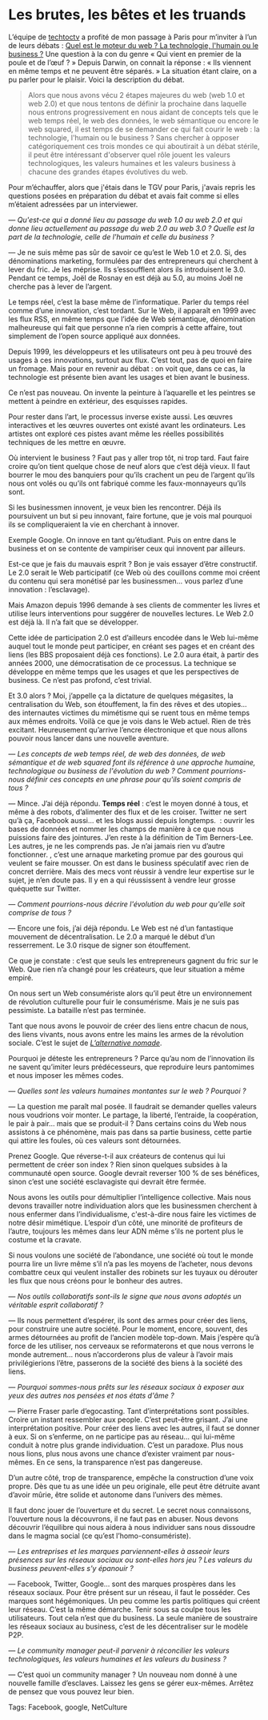 # Les brutes, les bêtes et les truands

L’équipe de [techtoctv](http://techtoc.tv) a profité de mon passage à Paris pour m’inviter à l’un de leurs débats : [Quel est le moteur du web ? La technologie, l'humain ou le business ?](http://techtoc.tv/event/490/internet-usage/e-reputation/quel-est-le-moteur-du-web--la-technologie--l-humain-ou-le-business--1-2) Une question à la con du genre « Qui vient en premier de la poule et de l’œuf ? » Depuis Darwin, on connait la réponse : « Ils viennent en même temps et ne peuvent être séparés. » La situation étant claire, on a pu parler pour le plaisir. Voici la description du débat.

> Alors que nous avons vécu 2 étapes majeures du web (web 1.0 et web 2.0) et que nous tentons de définir la prochaine dans laquelle nous entrons progressivement en nous aidant de concepts tels que le web temps réel, le web des données, le web sémantique ou encore le web squared, il est temps de se demander ce qui fait courir le web : la technologie, l'humain ou le business ? Sans chercher à opposer catégoriquement ces trois mondes ce qui aboutirait à un débat stérile, il peut être intéressant d'observer quel rôle jouent les valeurs technologiques, les valeurs humaines et les valeurs business à chacune des grandes étapes évolutives du web.

Pour m’échauffer, alors que j'étais dans le TGV pour Paris, j'avais repris les questions posées en préparation du débat et avais fait comme si elles m’étaient adressées par un interviewer.

— *Qu'est-ce qui a donné lieu au passage du web 1.0 au web 2.0 et qui donne lieu actuellement au passage du web 2.0 au web 3.0 ? Quelle est la part de la technologie, celle de l'humain et celle du business ?*

— Je ne suis même pas sûr de savoir ce qu’est le Web 1.0 et 2.0. Si, des dénominations marketing, formulées par des entrepreneurs qui cherchent à lever du fric. Je les méprise. Ils s’essoufflent alors ils introduisent le 3.0. Pendant ce temps, Joël de Rosnay en est déjà au 5.0, au moins Joël ne cherche pas à lever de l’argent.

Le temps réel, c’est la base même de l’informatique. Parler du temps réel comme d’une innovation, c’est tordant. Sur le Web, il apparaît en 1999 avec les flux RSS, en même temps que l’idée de Web sémantique, dénomination malheureuse qui fait que personne n’a rien compris à cette affaire, tout simplement de l’open source appliqué aux données.

Depuis 1999, les développeurs et les utilisateurs ont peu à peu trouvé des usages à ces innovations, surtout aux flux. C’est tout, pas de quoi en faire un fromage. Mais pour en revenir au débat : on voit que, dans ce cas, la technologie est présente bien avant les usages et bien avant le business.

Ce n’est pas nouveau. On invente la peinture à l’aquarelle et les peintres se mettent à peindre en extérieur, des esquisses rapides.

Pour rester dans l’art, le processus inverse existe aussi. Les œuvres interactives et les œuvres ouvertes ont existé avant les ordinateurs. Les artistes ont exploré ces pistes avant même les réelles possibilités techniques de les mettre en œuvre.

Où intervient le business ? Faut pas y aller trop tôt, ni trop tard. Faut faire croire qu’on tient quelque chose de neuf alors que c’est déjà vieux. Il faut bourrer le mou des banquiers pour qu’ils crachent un peu de l’argent qu’ils nous ont volés ou qu’ils ont fabriqué comme les faux-monnayeurs qu’ils sont.

Si les businessmen innovent, je veux bien les rencontrer. Déjà ils poursuivent un but si peu innovant, faire fortune, que je vois mal pourquoi ils se compliqueraient la vie en cherchant à innover.

Exemple Google. On innove en tant qu’étudiant. Puis on entre dans le business et on se contente de vampiriser ceux qui innovent par ailleurs.

Est-ce que je fais du mauvais esprit ? Bon je vais essayer d’être constructif. Le 2.0 serait le Web participatif (ce Web où des couillons comme moi créent du contenu qui sera monétisé par les businessmen… vous parlez d’une innovation : l’esclavage).

Mais Amazon depuis 1996 demande à ses clients de commenter les livres et utilise leurs interventions pour suggérer de nouvelles lectures. Le Web 2.0 est déjà là. Il n’a fait que se développer.

Cette idée de participation 2.0 est d’ailleurs encodée dans le Web lui-même auquel tout le monde peut participer, en créant ses pages et en créant des liens (les BBS proposaient déjà ces fonctions). Le 2.0 aura était, à partir des années 2000, une démocratisation de ce processus. La technique se développe en même temps que les usages et que les perspectives de business. Ce n’est pas profond, c’est trivial.

Et 3.0 alors ? Moi, j’appelle ça la dictature de quelques mégasites, la centralisation du Web, son étouffement, la fin des rêves et des utopies… des internautes victimes du mimétisme qui se ruent tous en même temps aux mêmes endroits. Voilà ce que je vois dans le Web actuel. Rien de très excitant. Heureusement qu’arrive l’encre électronique et que nous allons pouvoir nous lancer dans une nouvelle aventure.

— *Les concepts de web temps réel, de web des données, de web sémantique et de web squared font ils référence à une approche humaine, technologique ou business de l'évolution du web ? Comment pourrions-nous définir ces concepts en une phrase pour qu'ils soient compris de tous ?*

— Mince. J’ai déjà répondu. **Temps réel** : c’est le moyen donné à tous, et même à des robots, d’alimenter des flux et de les croiser. Twitter ne sert qu’à ça, Facebook aussi… et les blogs aussi depuis longtemps.
 : ouvrir les bases de données et nommer les champs de manière à ce que nous puissions faire des jointures. J’en reste à la définition de Tim Berners-Lee. Les autres, je ne les comprends pas. Je n’ai jamais rien vu d’autre fonctionner.
, c’est une arnaque marketing promue par des gourous qui veulent se faire mousser. On est dans le business spéculatif avec rien de concret derrière. Mais des mecs vont réussir à vendre leur expertise sur le sujet, je n’en doute pas. Il y en a qui réussissent à vendre leur grosse quéquette sur Twitter.

— *Comment pourrions-nous décrire l'évolution du web pour qu'elle soit comprise de tous ?*

— Encore une fois, j’ai déjà répondu. Le Web est né d’un fantastique mouvement de décentralisation. Le 2.0 a marqué le début d’un resserrement. Le 3.0 risque de signer son étouffement.

Ce que je constate : c’est que seuls les entrepreneurs gagnent du fric sur le Web. Que rien n’a changé pour les créateurs, que leur situation a même empiré.

On nous sert un Web consumériste alors qu’il peut être un environnement de révolution culturelle pour fuir le consumérisme. Mais je ne suis pas pessimiste. La bataille n’est pas terminée.

Tant que nous avons le pouvoir de créer des liens entre chacun de nous, des liens vivants, nous avons entre les mains les armes de la révolution sociale. C’est le sujet de [*L’alternative nomade*](http://blog.tcrouzet.com/alternative-nomade/).

Pourquoi je déteste les entrepreneurs ? Parce qu’au nom de l’innovation ils ne savent qu’imiter leurs prédécesseurs, que reproduire leurs pantomimes et nous imposer les mêmes codes.

— *Quelles sont les valeurs humaines montantes sur le web ? Pourquoi ?*

— La question me paraît mal posée. Il faudrait se demander quelles valeurs nous voudrions voir monter. Le partage, la liberté, l’entraide, la coopération, le pair à pair… mais que se produit-il ? Dans certains coins du Web nous assistons à ce phénomène, mais pas dans sa partie business, cette partie qui attire les foules, où ces valeurs sont détournées.

Prenez Google. Que réverse-t-il aux créateurs de contenus qui lui permettent de créer son index ? Rien sinon quelques subsides à la communauté open source. Google devrait reverser 100 % de ses bénéfices, sinon c’est une société esclavagiste qui devrait être fermée.

Nous avons les outils pour démultiplier l’intelligence collective. Mais nous devons travailler notre individuation alors que les businessmen cherchent à nous enfermer dans l’individualisme, c'est-à-dire nous faire les victimes de notre désir mimétique. L’espoir d’un côté, une minorité de profiteurs de l’autre, toujours les mêmes dans leur ADN même s’ils ne portent plus le costume et la cravate.

Si nous voulons une société de l’abondance, une société où tout le monde pourra lire un livre même s’il n’a pas les moyens de l’acheter, nous devons combattre ceux qui veulent installer des robinets sur les tuyaux ou dérouter les flux que nous créons pour le bonheur des autres.

— *Nos outils collaboratifs sont-ils le signe que nous avons adoptés un véritable esprit collaboratif ?*

— Ils nous permettent d’espérer, ils sont des armes pour créer des liens, pour construire une autre société. Pour le moment, encore, souvent, des armes détournées au profit de l’ancien modèle top-down. Mais j’espère qu’à force de les utiliser, nos cerveaux se reformaterons et que nous verrons le monde autrement… nous n’accorderons plus de valeur à l’avoir mais privilégierions l’être, passerons de la société des biens à la société des liens.

— *Pourquoi sommes-nous prêts sur les réseaux sociaux à exposer aux yeux des autres nos pensées et nos états d'âme ?*

— Pierre Fraser parle d’egocasting. Tant d’interprétations sont possibles. Croire un instant ressembler aux people. C’est peut-être grisant. J’ai une interprétation positive. Pour créer des liens avec les autres, il faut se donner à eux. Si on s’enferme, on ne participe pas au réseau… qui lui-même conduit à notre plus grande individuation. C’est un paradoxe. Plus nous nous lions, plus nous avons une chance d’exister vraiment par nous-mêmes. En ce sens, la transparence n’est pas dangereuse.

D’un autre côté, trop de transparence, empêche la construction d’une voix propre. Dès que tu as une idée un peu originale, elle peut être détruite avant d’avoir mûrie, être solide et autonome dans l’univers des mèmes.

Il faut donc jouer de l’ouverture et du secret. Le secret nous connaissons, l’ouverture nous la découvrons, il ne faut pas en abuser. Nous devons découvrir l’équilibre qui nous aidera à nous individuer sans nous dissoudre dans le magma social (ce qu’est l’homo-consumériste).

— *Les entreprises et les marques parviennent-elles à asseoir leurs présences sur les réseaux sociaux ou sont-elles hors jeu ? Les valeurs du business peuvent-elles s'y épanouir ?*

— Facebook, Twitter, Google… sont des marques prospères dans les réseaux sociaux. Pour être présent sur un réseau, il faut le posséder. Ces marques sont hégémoniques. Un peu comme les partis politiques qui créent leur réseau. C’est la même démarche. Tenir sous sa coulpe tous les utilisateurs. Tout cela n’est que du business. La seule manière de soustraire les réseaux sociaux au business, c’est de les décentraliser sur le modèle P2P.

— *Le community manager peut-il parvenir à réconcilier les valeurs technologiques, les valeurs humaines et les valeurs du business ?*

— C’est quoi un community manager ? Un nouveau nom donné à une nouvelle famille d’esclaves. Laissez les gens se gérer eux-mêmes. Arrêtez de pensez que vous pouvez leur bien.

Tags: Facebook, google, NetCulture